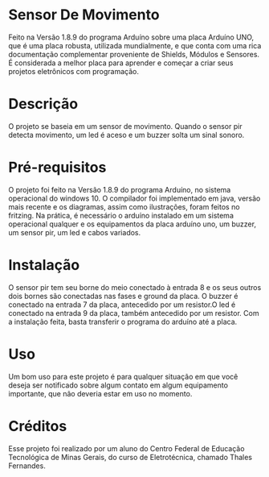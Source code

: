 # Sensor De Movimento
Feito na Versão 1.8.9 do programa Arduíno sobre uma placa Arduíno UNO, que é uma placa robusta, utilizada mundialmente, e que conta com uma rica documentação complementar proveniente de Shields, Módulos e Sensores. É considerada a melhor placa para aprender e começar a criar seus projetos eletrônicos com programação.

# Descrição
O projeto se baseia em um sensor de movimento. Quando o sensor pir detecta movimento, um led é aceso e um buzzer solta um sinal sonoro. 

# Pré-requisitos
O projeto foi feito na Versão 1.8.9 do programa Arduíno, no sistema operacional do windows 10. O compilador foi implementado em java, versão mais recente e os diagramas, assim como ilustrações, foram feitos no fritzing. Na prática, é necessário o arduíno instalado em um sistema operacional qualquer e os equipamentos da placa arduíno uno, um buzzer, um sensor pir, um led e cabos variados.

# Instalação
O sensor pir tem seu borne do meio conectado à entrada 8 e os seus outros dois bornes são conectadas nas fases e ground da placa. O buzzer é conectado na entrada 7 da placa, antecedido por um resistor.O led é conectado na entrada 9 da placa, também antecedido por um resistor. Com a instalação feita, basta transferir o programa do arduíno até a placa. 

# Uso
Um bom uso para este projeto é para qualquer situação em que você deseja ser notificado sobre algum contato em algum equipamento importante, que não deveria estar em uso no momento.

# Créditos
Esse projeto foi realizado por um aluno do Centro Federal de Educação Tecnológica de Minas Gerais, do curso de Eletrotécnica, chamado Thales Fernandes. 

